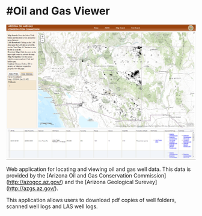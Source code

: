 #Oil and Gas Viewer
==================

![Oil and Gas Viewer](photos/preview.png)

Web application for locating and viewing oil and gas well data. This data is provided by the [Arizona Oil and Gas Conservation Commission] (http://azogcc.az.gov/) and the [Arizona Geological Surevey] (http://azgs.az.gov/).


This application allows users to download pdf copies of well folders, scanned well logs and LAS well logs.
